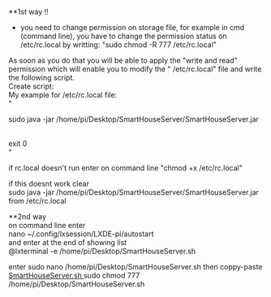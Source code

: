 
**1st way !!
- you  need to change permission on storage file, for example in cmd (command line), you have to change the permission status on /etc/rc.local by writting: 
 "sudo chmod -R 777 /etc/rc.local" </br>

As soon as you do that you will be able to apply the "write and read" permission which will enable you to modify the " /etc/rc.local" file and write the following script.
</br>
Create script:</br>
My example for /etc/rc.local file:  </br>
" 

sudo java -jar /home/pi/Desktop/SmartHouseServer/SmartHouseServer.jar</br>

</br>
exit 0</br>
"


if rc.local doesn't run enter on command line "chmod +x /etc/rc.local"

if this doesnt work clear </br>
sudo java -jar /home/pi/Desktop/SmartHouseServer/SmartHouseServer.jar</br>
from /etc/rc.local</br>

**2nd way </br>
on command line enter</br>
nano ~/.config/lxsession/LXDE-pi/autostart</br>
and enter at the end of showing list</br>
@lxterminal -e /home/pi/Desktop/SmartHouseServer.sh</br>

enter sudo nano /home/pi/Desktop/SmartHouseServer.sh
then coppy-paste [SmartHouseServer.sh ](https://github.com/tsoglani/SpeechRaspberrySmartHouse/blob/master/Raspberry_2B-3/SmartHouseServer.sh)
sudo chmod 777 /home/pi/Desktop/SmartHouseServer.sh


